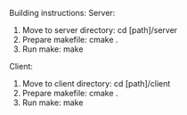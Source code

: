 Building instructions:
Server:
1. Move to server directory: cd [path]/server
2. Prepare makefile: cmake .
3. Run make: make

Client:
1. Move to client directory: cd [path]/client
2. Prepare makefile: cmake .
3. Run make: make
